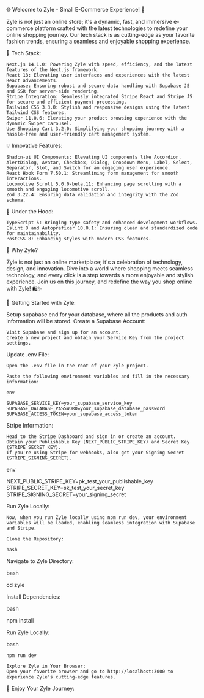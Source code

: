 🌐 Welcome to Zyle - Small E-Commerce Experience! 🚀

Zyle is not just an online store; it's a dynamic, fast, and immersive e-commerce platform crafted with the latest technologies to redefine your online shopping journey. Our tech stack is as cutting-edge as your favorite fashion trends, ensuring a seamless and enjoyable shopping experience.

🚀 Tech Stack:

    Next.js 14.1.0: Powering Zyle with speed, efficiency, and the latest features of the Next.js framework.
    React 18: Elevating user interfaces and experiences with the latest React advancements.
    Supabase: Ensuring robust and secure data handling with Supabase JS and SSR for server-side rendering.
    Stripe Integration: Seamlessly integrated Stripe React and Stripe JS for secure and efficient payment processing.
    Tailwind CSS 3.3.0: Stylish and responsive designs using the latest Tailwind CSS features.
    Swiper 11.0.6: Elevating your product browsing experience with the dynamic Swiper carousel.
    Use Shopping Cart 3.2.0: Simplifying your shopping journey with a hassle-free and user-friendly cart management system.

💡 Innovative Features:

    Shadcn-ui UI Components: Elevating UI components like Accordion, AlertDialog, Avatar, Checkbox, Dialog, Dropdown Menu, Label, Select, Separator, Slot, and Switch for an engaging user experience.
    React Hook Form 7.50.1: Streamlining form management for smooth interactions.
    Locomotive Scroll 5.0.0-beta.11: Enhancing page scrolling with a smooth and engaging locomotive scroll.
    Zod 3.22.4: Ensuring data validation and integrity with the Zod schema.

🚧 Under the Hood:

    TypeScript 5: Bringing type safety and enhanced development workflows.
    Eslint 8 and Autoprefixer 10.0.1: Ensuring clean and standardized code for maintainability.
    PostCSS 8: Enhancing styles with modern CSS features.

🌟 Why Zyle?

Zyle is not just an online marketplace; it's a celebration of technology, design, and innovation. Dive into a world where shopping meets seamless technology, and every click is a step towards a more enjoyable and stylish experience. Join us on this journey, and redefine the way you shop online with Zyle! 🛍️✨

🚀 Getting Started with Zyle:

Setup supabase end for your database, where all the products and auth information will be stored.
Create a Supabase Account:

    Visit Supabase and sign up for an account.
    Create a new project and obtain your Service Key from the project settings.

Update .env File:

    Open the .env file in the root of your Zyle project.

    Paste the following environment variables and fill in the necessary information:

    env

    SUPABASE_SERVICE_KEY=your_supabase_service_key
    SUPABASE_DATABASE_PASSWORD=your_supabase_database_password
    SUPABASE_ACCESS_TOKEN=your_supabase_access_token

Stripe Information:

    Head to the Stripe Dashboard and sign in or create an account.
    Obtain your Publishable Key (NEXT_PUBLIC_STRIPE_KEY) and Secret Key (STRIPE_SECRET_KEY).
    If you're using Stripe for webhooks, also get your Signing Secret (STRIPE_SIGNING_SECRET).

env

NEXT_PUBLIC_STRIPE_KEY=pk_test_your_publishable_key
STRIPE_SECRET_KEY=sk_test_your_secret_key
STRIPE_SIGNING_SECRET=your_signing_secret


Run Zyle Locally:

    Now, when you run Zyle locally using npm run dev, your environment variables will be loaded, enabling seamless integration with Supabase and Stripe.

    Clone the Repository:

    bash

Navigate to Zyle Directory:

bash

cd zyle

Install Dependencies:

bash

npm install

Run Zyle Locally:

bash

    npm run dev

    Explore Zyle in Your Browser:
    Open your favorite browser and go to http://localhost:3000 to experience Zyle's cutting-edge features.

🌟 Enjoy Your Zyle Journey:

